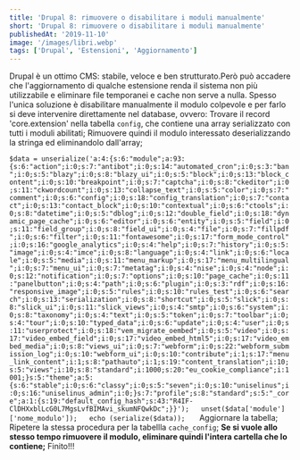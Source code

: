 ```yaml
---
title: 'Drupal 8: rimuovere o disabilitare i moduli manualmente'
short: 'Drupal 8: rimuovere o disabilitare i moduli manualmente'
publishedAt: '2019-11-10'
image: '/images/libri.webp'
tags: ['Drupal', 'Estensioni', 'Aggiornamento']
---
```


Drupal è un ottimo CMS: stabile, veloce e ben strutturato.Però può accadere che l'aggiornamento di qualche estensione renda il sistema non più utilizzabile e eliminare file temporanei e cache non serve a nulla.
Spesso l'unica soluzione è disabilitare manualmente il modulo colpevole e per farlo si deve intervenire direttamente nel database, ovvero:
Trovare il record 'core.extension' nella tabella `config`, che contiene una array serializzato con tutti i moduli abilitati;
Rimuovere quindi il modulo interessato deserializzando la stringa ed eliminandolo dall'array;

`$data = unserialize('a:4:{s:6:"module";a:93:{s:6:"action";i:0;s:7:"antibot";i:0;s:14:"automated_cron";i:0;s:3:"ban";i:0;s:5:"blazy";i:0;s:8:"blazy_ui";i:0;s:5:"block";i:0;s:13:"block_content";i:0;s:10:"breakpoint";i:0;s:7:"captcha";i:0;s:8:"ckeditor";i:0;s:11:"ckwordcount";i:0;s:13:"collapse_text";i:0;s:5:"color";i:0;s:7:"comment";i:0;s:6:"config";i:0;s:18:"config_translation";i:0;s:7:"contact";i:0;s:13:"contact_block";i:0;s:10:"contextual";i:0;s:6:"ctools";i:0;s:8:"datetime";i:0;s:5:"dblog";i:0;s:12:"double_field";i:0;s:18:"dynamic_page_cache";i:0;s:6:"editor";i:0;s:6:"entity";i:0;s:5:"field";i:0;s:11:"field_group";i:0;s:8:"field_ui";i:0;s:4:"file";i:0;s:7:"fillpdf";i:0;s:6:"filter";i:0;s:11:"fontawesome";i:0;s:17:"form_mode_control";i:0;s:16:"google_analytics";i:0;s:4:"help";i:0;s:7:"history";i:0;s:5:"image";i:0;s:4:"imce";i:0;s:8:"language";i:0;s:4:"link";i:0;s:6:"locale";i:0;s:5:"media";i:0;s:11:"menu_markup";i:0;s:17:"menu_multilingual";i:0;s:7:"menu_ui";i:0;s:7:"metatag";i:0;s:4:"nise";i:0;s:4:"node";i:0;s:12:"notification";i:0;s:7:"options";i:0;s:10:"page_cache";i:0;s:11:"panelbutton";i:0;s:4:"path";i:0;s:6:"plugin";i:0;s:3:"rdf";i:0;s:16:"responsive_image";i:0;s:5:"rules";i:0;s:10:"rules_test";i:0;s:6:"search";i:0;s:13:"serialization";i:0;s:8:"shortcut";i:0;s:5:"slick";i:0;s:8:"slick_ui";i:0;s:11:"slick_views";i:0;s:4:"smtp";i:0;s:6:"system";i:0;s:8:"taxonomy";i:0;s:4:"text";i:0;s:5:"token";i:0;s:7:"toolbar";i:0;s:4:"tour";i:0;s:10:"typed_data";i:0;s:6:"update";i:0;s:4:"user";i:0;s:11:"userprotect";i:0;s:18:"vem_migrate_oembed";i:0;s:5:"video";i:0;s:17:"video_embed_field";i:0;s:17:"video_embed_html5";i:0;s:17:"video_embed_media";i:0;s:8:"views_ui";i:0;s:7:"webform";i:0;s:22:"webform_submission_log";i:0;s:10:"webform_ui";i:0;s:10:"contribute";i:1;s:17:"menu_link_content";i:1;s:8:"pathauto";i:1;s:19:"content_translation";i:10;s:5:"views";i:10;s:8:"standard";i:1000;s:20:"eu_cookie_compliance";i:1001;}s:5:"theme";a:5:{s:6:"stable";i:0;s:6:"classy";i:0;s:5:"seven";i:0;s:10:"uniselinus";i:0;s:16:"uniselinus_admin";i:0;}s:7:"profile";s:8:"standard";s:5:"_core";a:1:{s:19:"default_config_hash";s:43:"R4IF-ClDHXxblLcG0L7MgsLvfBIMAvi_skumNFQwkDc";}}');  
 unset($data['module']['nome_modulo']);  
 echo (serialize($data));  
`
Aggiornare la tabella;
Ripetere la stessa procedura per la tabellla `cache_config`;
**Se si vuole allo stesso tempo rimuovere il modulo, eliminare quindi l'intera cartella che lo contiene;**
Finito!!!